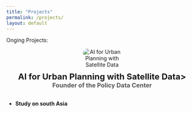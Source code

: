 ```yaml
---
title: "Projects"
permalink: /projects/
layout: default
---
```

Onging Projects:

<div style="text-align: center; margin-bottom: 30px;">
  <img src="https://github.com/user-attachments/assets/4ecc797e-2bc6-4b3b-8ed3-f3d9f25d64a5" 
       alt="AI for Urban Planning with Satellite Data" 
       style="max-width: 100px; border-radius: 10px; display: block; margin: 0 auto 10px;"/>

  <p style="font-size: 22px; margin-top: 10px;">
    <strong>AI for Urban Planning with Satellite Data><br>
    <span style="font-size: 16px; color: #555;">Founder of the Policy Data Center</span>
  </p>
</div>

- Study on south Asia
